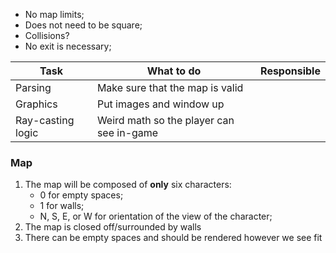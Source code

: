 - No map limits;
- Does not need to be square;
- Collisions?
- No exit is necessary;

| **Task**          | **What to do**                           | **Responsible** |
| ----------------- | ---------------------------------------- | --------------- |
| Parsing           | Make sure that the map is valid          |                 |
| Graphics          | Put images and window up                 |                 |
| Ray-casting logic | Weird math so the player can see in-game |                 |

### Map

1. The map will be composed of **only** six characters:
	- 0 for empty spaces;
	- 1 for walls;
	- N, S, E, or W for orientation of the view of the character;
2. The map is closed off/surrounded by walls
3. There can be empty spaces and should be rendered however we see fit
